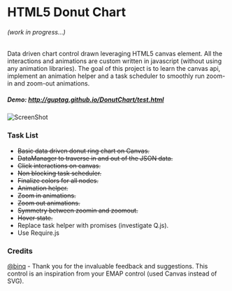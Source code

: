 <h1>HTML5 Donut Chart</h1>

<h6>(work in progress...)</h6>

<p>
 Data driven chart control drawn leveraging HTML5 canvas element. All the interactions and animations are custom written in javascript (without using any animation libraries). The goal of this project is to learn the canvas api, implement an animation helper and a task scheduler to smoothly run zoom-in and zoom-out animations.
</p>

<h5>
 Demo: <a href="http://guptag.github.io/DonutChart/test.html" target="_blank">http://guptag.github.io/DonutChart/test.html</a>
</h5>

![ScreenShot](http://guptag.github.io/DonutChart/img/donutchart.png)

<p>
	<h3>Task List</h3>
	<ul>
		<li><del>Basic data driven donut ring chart on Canvas.</del></li>
		<li><del>DataManager to traverse in and out of the JSON data.</del></li>
		<li><del>Click interactions on canvas.</del></li>
		<li><del>Non blocking task scheduler.</del></li>
		<li><del>Finalize colors for all nodes.</del></li>
		<li><del>Animation helper.</del></li>
		<li><del>Zoom in animations.</del></li>
		<li><del>Zoom out animations.</del></li>
		<li><del>Symmetry between zoomin and zoomout.</del></li>
		<li><del>Hover state.<del></li>
		<li>Replace task helper with promises (investigate Q.js).</li>
		<li>Use Require.js</li>		
	</ul>
</p>

<p>
	<h3>Credits</h3>
	<p>
		<a href="https://github.com/binq">@binq</a> - Thank you for the invaluable feedback and suggestions. This control is an inspiration from your EMAP control (used Canvas instead of SVG).
	</p>
</p>

